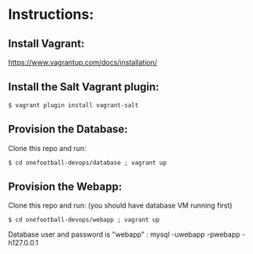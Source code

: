 # Instructions:

## Install Vagrant: 
https://www.vagrantup.com/docs/installation/


## Install the Salt Vagrant plugin:  
~~~
$ vagrant plugin install vagrant-salt
~~~


## Provision the Database: 
Clone this repo and run: 
~~~
$ cd onefootball-devops/database ; vagrant up
~~~


## Provision the Webapp:
Clone this repo and run: (you should have database VM running first)
~~~
$ cd onefootball-devops/webapp ; vagrant up 
~~~




Database user and password is "webapp" : mysql -uwebapp -pwebapp -h127.0.0.1

